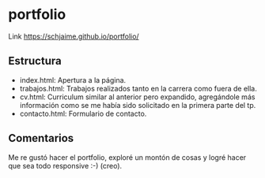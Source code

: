 # portfolio

Link https://schjaime.github.io/portfolio/

## Estructura

* index.html: Apertura a la página.
* trabajos.html: Trabajos realizados tanto en la carrera como fuera de ella.
* cv.html: Curriculum similar al anterior pero expandido, agregándole más información como se me había sido solicitado en la primera parte del tp.
* contacto.html: Formulario de contacto.

## Comentarios

Me re gustó hacer el portfolio, exploré un montón de cosas y logré hacer que sea todo responsive :-) (creo).
